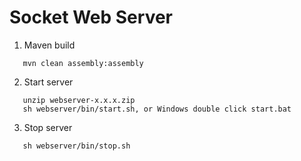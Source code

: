 # Socket Web Server
1. Maven build
```
   mvn clean assembly:assembly
```
2. Start server
```
   unzip webserver-x.x.x.zip
   sh webserver/bin/start.sh, or Windows double click start.bat
```
3. Stop server<br/>
```
   sh webserver/bin/stop.sh
```